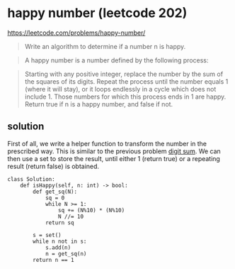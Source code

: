 # happy number (leetcode 202)

https://leetcode.com/problems/happy-number/

> Write an algorithm to determine if a number n is happy.

> A happy number is a number defined by the following process:

> Starting with any positive integer, replace the number by the sum of the squares of its digits.
> Repeat the process until the number equals 1 (where it will stay), or it loops endlessly in a cycle which does not include 1.
> Those numbers for which this process ends in 1 are happy.
> Return true if n is a happy number, and false if not.

## solution

First of all, we write a helper function to transform the number in the prescribed way. This is similar to the previous problem [digit sum](/leetcode/digit_sum.md). 
We can then use a set to store the result, until either 1 (return true) or a repeating result (return false) is obtained.

```
class Solution:
    def isHappy(self, n: int) -> bool:
        def get_sq(N):
            sq = 0
            while N >= 1:
                sq += (N%10) * (N%10)
                N //= 10
            return sq
        
        s = set()
        while n not in s:
            s.add(n)
            n = get_sq(n)
        return n == 1
```
